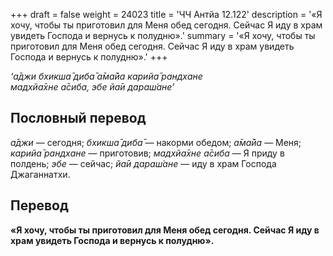 +++
draft = false
weight = 24023
title = 'ЧЧ Антйа 12.122'
description = '«Я хочу, чтобы ты приготовил для Меня обед сегодня. Сейчас Я иду в храм увидеть Господа и вернусь к полудню».'
summary = '«Я хочу, чтобы ты приготовил для Меня обед сегодня. Сейчас Я иду в храм увидеть Господа и вернусь к полудню».'
+++

_‘а̄джи бхикша̄ диба̄ а̄ма̄йа карийа̄ рандхане  
мадхйа̄хне а̄сиба, эбе йа̄и дараш́ане’_

## Пословный перевод

_а̄джи_ — сегодня; _бхикша̄_ _диба̄_ — накорми обедом; _а̄ма̄йа_ — Меня; _карийа̄_ _рандхане_ — приготовив; _мадхйа̄хне_ _а̄сиба_ — Я приду в полдень; _эбе_ — сейчас; _йа̄и_ _дараш́ане_ — иду в храм Господа Джаганнатхи.

## Перевод

**«Я хочу, чтобы ты приготовил для Меня обед сегодня. Сейчас Я иду в храм увидеть Господа и вернусь к полудню».**
